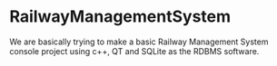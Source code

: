 # RailwayManagementSystem
We are basically trying to make a basic Railway Management System console project using c++, QT and SQLite as the RDBMS software.
